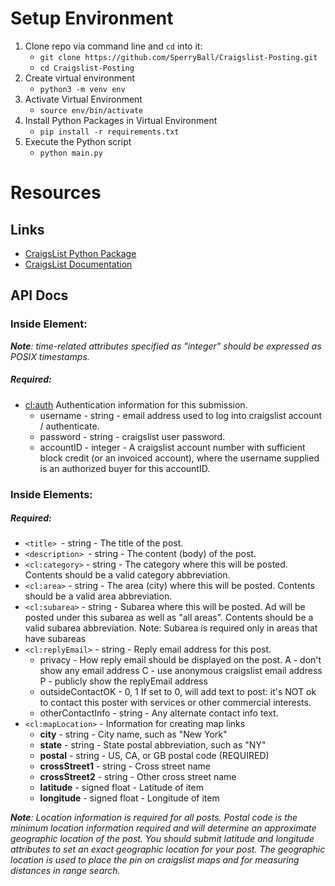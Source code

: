 # Setup Environment

1. Clone repo via command line and `cd` into it:
    * `git clone https://github.com/SperryBall/Craigslist-Posting.git`
    * `cd Craigslist-Posting`
2. Create virtual environment
    * `python3 -m venv env`
3. Activate Virtual Environment
    * `source env/bin/activate`
4. Install Python Packages in Virtual Environment
    * `pip install -r requirements.txt`
5. Execute the Python script
    * `python main.py`

# Resources

## Links

* [CraigsList Python Package](https://pypi.org/project/python-craigslist/)
* [CraigsList Documentation](https://bapi.craigslist.org/bulkpost-docs/v1/#/postings/v1-get-bulkpost2Zip2Area)

## API Docs

### Inside <channel> Element:

_**Note**: time-related attributes specified as "integer" should be expressed as POSIX timestamps._

##### Required:

* <cl:auth> Authentication information for this submission.
    * username - string - email address used to log into craigslist account / authenticate.
    * password - string - craigslist user password.
    * accountID - integer - A craigslist account number with sufficient block credit (or an invoiced account), where the username supplied is an authorized buyer for this accountID.


### Inside <item> Elements:

##### Required:

* `<title> `- string - The title of the post.
* `<description> `- string - The content (body) of the post.
* `<cl:category>` - string - The category where this will be posted. Contents should be a valid category abbreviation.
* `<cl:area>` - string - The area (city) where this will be posted. Contents should be a valid area abbreviation.
* `<cl:subarea>` - string - Subarea where this will be posted. Ad will be posted under this subarea as well as "all areas". Contents should be a valid subarea abbreviation. Note: Subarea is required only in areas that have subareas
* `<cl:replyEmail>` - string - Reply email address for this post.
    * privacy - How reply email should be displayed on the post.
        A - don't show any email address
        C - use anonymous craigslist email address
        P - publicly show the replyEmail address
    * outsideContactOK - 0, 1 If set to 0, will add text to post: it's NOT ok to contact this poster with services or other commercial interests.
    * otherContactInfo - string - Any alternate contact info text.
* `<cl:mapLocation>` - Information for creating map links
    * __city__ - string - City name, such as "New York"
    * __state__ - string - State postal abbreviation, such as "NY"
    * __postal__ - string - US, CA, or GB postal code (REQUIRED)
    * __crossStreet1__ - string - Cross street name
    * __crossStreet2__ - string - Other cross street name
    * __latitude__ - signed float - Latitude of item
    * __longitude__ - signed float - Longitude of item


_**Note**: Location information is required for all posts. Postal code is the minimum location information required and will determine an approximate geographic location of the post.
You should submit latitude and longitude attributes to set an exact geographic location for your post.
The geographic location is used to place the pin on craigslist maps and for measuring distances in range search._
